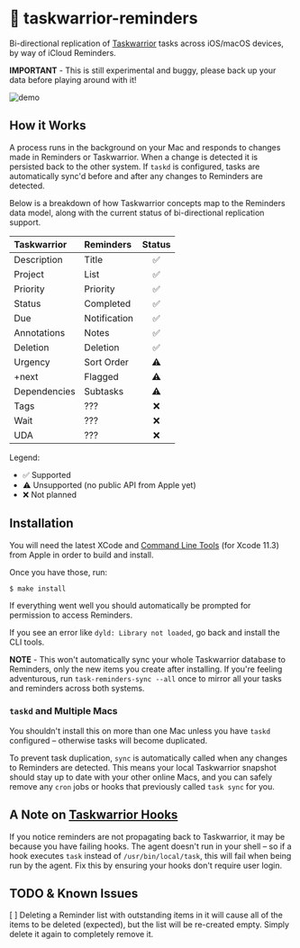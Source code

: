 # 🔔 taskwarrior-reminders

Bi-directional replication of [Taskwarrior](http://taskwarrior.org) tasks
across iOS/macOS devices, by way of iCloud Reminders.

**IMPORTANT** - This is still experimental and buggy, please back up your data
before playing around with it!

![demo](https://s5.gifyu.com/images/demo-gif.gif "Demo")

## How it Works

A process runs in the background on your Mac and responds to changes made in
Reminders or Taskwarrior. When a change is detected it is persisted back to the
other system. If `taskd` is configured, tasks are automatically sync'd before
and after any changes to Reminders are detected.

Below is a breakdown of how Taskwarrior concepts map to the Reminders data
model, along with the current status of bi-directional replication support.

| Taskwarrior     | Reminders    |Status|
|:----------------|:-------------|:----:|
| Description     | Title        |  ✅  |
| Project         | List         |  ✅  |
| Priority        | Priority     |  ✅  |
| Status          | Completed    |  ✅  |
| Due             | Notification |  ✅  |
| Annotations     | Notes        |  ✅  |
| Deletion        | Deletion     |  ✅  |
| Urgency         | Sort Order   |  ⚠️   |
| +next           | Flagged      |  ⚠️   |
| Dependencies    | Subtasks     |  ⚠️   |
| Tags            | ???          |  ❌  |
| Wait            | ???          |  ❌  |
| UDA             | ???          |  ❌  |

Legend:
* ✅ Supported
* ⚠️ Unsupported (no public API from Apple yet)
* ❌ Not planned

## Installation

You will need the latest XCode and [Command Line Tools] (for Xcode 11.3) from
Apple in order to build and install.

Once you have those, run:

```
$ make install
```

If everything went well you should automatically be prompted for permission to
access Reminders.

If you see an error like `dyld: Library not loaded`, go back and install the
CLI tools.

**NOTE** - This won't automatically sync your whole Taskwarrior database to
Reminders, only the new items you create after installing. If you're feeling
adventurous, run `task-reminders-sync --all` once to mirror all your tasks and
reminders across both systems.

### `taskd` and Multiple Macs

You shouldn't install this on more than one Mac unless you have `taskd`
configured – otherwise tasks will become duplicated.

To prevent task duplication, `sync` is automatically called when any changes to
Reminders are detected. This means your local Taskwarrior snapshot should
stay up to date with your other online Macs, and you can safely remove any
`cron` jobs or hooks that previously called `task sync` for you.

## A Note on [Taskwarrior Hooks]

If you notice reminders are not propagating back to Taskwarrior, it may be
because you have failing hooks. The agent doesn't run in your shell – so if a
hook executes `task` instead of `/usr/bin/local/task`, this will fail when
being run by the agent. Fix this by ensuring your hooks don't require user
login.

## TODO & Known Issues
[ ] Deleting a Reminder list with outstanding items in it will cause all of
    the items to be deleted (expected), but the list will be re-created empty.
    Simply delete it again to completely remove it.

[Command Line Tools]: https://developer.apple.com/download/more/?=command%20line%20tools
[Taskwarrior Hooks]: https://taskwarrior.org/docs/hooks_guide.html
